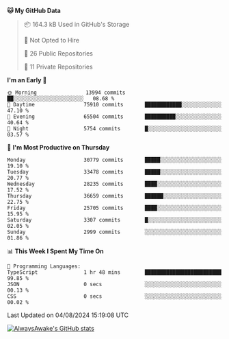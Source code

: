 <!--START_SECTION:waka-->
**🐱 My GitHub Data** 

> 📦 164.3 kB Used in GitHub's Storage 
 > 
> 🚫 Not Opted to Hire
 > 
> 📜 26 Public Repositories 
 > 
> 🔑 11 Private Repositories 
 > 
**I'm an Early 🐤** 

```text
🌞 Morning                13994 commits       ██░░░░░░░░░░░░░░░░░░░░░░░   08.68 % 
🌆 Daytime                75910 commits       ████████████░░░░░░░░░░░░░   47.10 % 
🌃 Evening                65504 commits       ██████████░░░░░░░░░░░░░░░   40.64 % 
🌙 Night                  5754 commits        █░░░░░░░░░░░░░░░░░░░░░░░░   03.57 % 
```
📅 **I'm Most Productive on Thursday** 

```text
Monday                   30779 commits       █████░░░░░░░░░░░░░░░░░░░░   19.10 % 
Tuesday                  33478 commits       █████░░░░░░░░░░░░░░░░░░░░   20.77 % 
Wednesday                28235 commits       ████░░░░░░░░░░░░░░░░░░░░░   17.52 % 
Thursday                 36659 commits       ██████░░░░░░░░░░░░░░░░░░░   22.75 % 
Friday                   25705 commits       ████░░░░░░░░░░░░░░░░░░░░░   15.95 % 
Saturday                 3307 commits        █░░░░░░░░░░░░░░░░░░░░░░░░   02.05 % 
Sunday                   2999 commits        ░░░░░░░░░░░░░░░░░░░░░░░░░   01.86 % 
```


📊 **This Week I Spent My Time On** 

```text
💬 Programming Languages: 
TypeScript               1 hr 48 mins        █████████████████████████   99.85 % 
JSON                     0 secs              ░░░░░░░░░░░░░░░░░░░░░░░░░   00.13 % 
CSS                      0 secs              ░░░░░░░░░░░░░░░░░░░░░░░░░   00.02 % 
```


 Last Updated on 04/08/2024 15:19:08 UTC
<!--END_SECTION:waka-->

[![AlwaysAwake's GitHub stats](https://github-readme-stats.vercel.app/api?username=AlwaysAwake&show_icons=true&theme=github_dark&count_private=true)](https://github.com/AlwaysAwake/AlwaysAwake)
